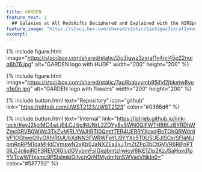 ```yaml
---
title: GARDEN
feature_text: |
  ## Galaxies at All Redshifts Deciphered and Explained with the NIRSpec MSA
feature_image: "https://stsci.box.com/shared/static/2io3igwz3zxraf1y4mi45p22nqjq6h76.jpg"
excerpt:
---
```


{% include figure.html image="https://stsci.box.com/shared/static/2io3igwz3zxraf1y4mi45p22nqjq6h76.jpg" alt="GARDEN logo with HUDF" width="200" height="200" %}

{% include figure.html image="https://stsci.box.com/shared/static/7ap9babyymb95jfvl2jbketw8von1p0n.jpg" alt="GARDEN logo with flowers" width="200" height="200" %}

{% include button.html text="Repository" icon="github" link="https://github.com/JWST2123/JWST2123" color="#0366d6" %}

{% include button.html text="Internal" link="https://jstrieb.github.io/link-lock/#eyJ2IjoiMC4wLjEiLCJlIjoiNUNrL2ZDYy8vSWN0QlFWTHB6LzBYRDhWZmc0RVB0WWc3TkZvMjRLYWJhRTI0QmttTER4UERRYXoxdjBpTGhQRWdrdVF1OGtweG9yOXhIR0JUbXdNN3FWRWFpYU9YYXc5T0U5UEJlSCsrSFlaNUpmRnRPM1daMHdCVmswN2xKb0JaNXZEa2xJTmZtZFp3bCtGVVR6RjFnPT0iLCJoIjoiR0FSREVOIGludGVybmFsIGxpbmtzIiwicyI6IkE1Zlp2KzJSaHpvd1pYVTcwWFhjamc9PSIsImkiOiIvcnQrN1MydmNnSWVacVNkIn0=" color="#587792" %}

